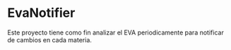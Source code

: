 # EvaNotifier
Este proyecto tiene como fin analizar el EVA periodicamente para notificar de cambios en cada materia.
